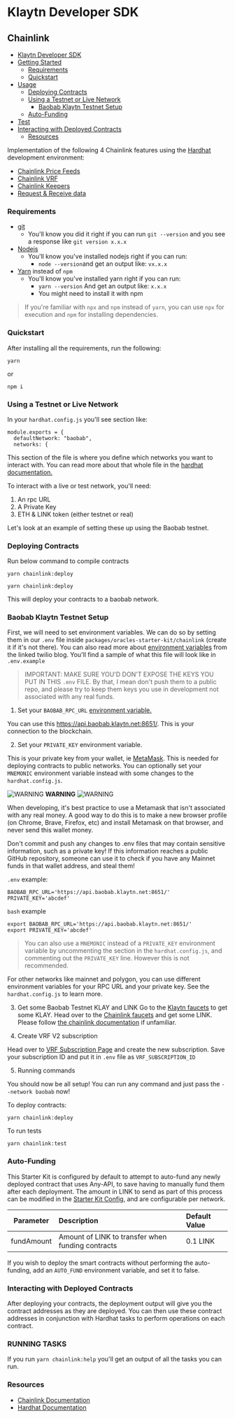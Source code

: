# Klaytn Developer SDK
## Chainlink
- [Klaytn Developer SDK](#klaytn-developer-sdk)
- [Getting Started](#getting-started)
  - [Requirements](#requirements)
  - [Quickstart](#quickstart)
- [Usage](#usage)
  - [Deploying Contracts](#deploying-contracts)
  - [Using a Testnet or Live Network](#using-a-testnet-or-live-network)
    - [Baobab Klaytn Testnet Setup](#baobab-klaytn-testnet-setup)
  - [Auto-Funding](#auto-funding)
- [Test](#test)
- [Interacting with Deployed Contracts](#interacting-with-deployed-contracts)
  - [Resources](#resources)

 Implementation of the following 4 Chainlink features using the [Hardhat](https://hardhat.org/) development environment:
 - [Chainlink Price Feeds](https://docs.chain.link/docs/using-chainlink-reference-contracts)
 - [Chainlink VRF](https://docs.chain.link/docs/chainlink-vrf)
 - [Chainlink Keepers](https://docs.chain.link/docs/chainlink-keepers/introduction/)
 - [Request & Receive data](https://docs.chain.link/docs/request-and-receive-data)

### Requirements

- [git](https://git-scm.com/book/en/v2/Getting-Started-Installing-Git)
  - You'll know you did it right if you can run `git --version` and you see a response like `git version x.x.x`
- [Nodejs](https://nodejs.org/en/)
  - You'll know you've installed nodejs right if you can run:
    - `node --version`and get an output like: `vx.x.x`
- [Yarn](https://classic.yarnpkg.com/lang/en/docs/install/) instead of `npm`
  - You'll know you've installed yarn right if you can run:
    - `yarn --version` And get an output like: `x.x.x`
    - You might need to install it with npm

> If you're familiar with `npx` and `npm` instead of `yarn`, you can use `npx` for execution and `npm` for installing dependencies. 

### Quickstart

After installing all the requirements, run the following:

```
yarn
```

or
```
npm i
```

### Using a Testnet or Live Network
In your `hardhat.config.js` you'll see section like:

```
module.exports = {
  defaultNetwork: "baobab",
  networks: {
```

This section of the file is where you define which networks you want to interact with. You can read more about that whole file in the [hardhat documentation.](https://hardhat.org/config/)

To interact with a live or test network, you'll need:

1. An rpc URL 
2. A Private Key
3. ETH & LINK token (either testnet or real)

Let's look at an example of setting these up using the Baobab testnet. 

### Deploying Contracts
Run below command to compile contracts
```
yarn chainlink:deploy
```

```
yarn chainlink:deploy
```

This will deploy your contracts to a baobab network.

### Baobab Klaytn Testnet Setup

First, we will need to set environment variables. We can do so by setting them in our `.env` file inside `packages/oracles-starter-kit/chainlink` (create it if it's not there). You can also read more about [environment variables](https://www.twilio.com/blog/2017/01/how-to-set-environment-variables.html) from the linked twilio blog. You'll find a sample of what this file will look like in `.env.example`

> IMPORTANT: MAKE SURE YOU'D DON'T EXPOSE THE KEYS YOU PUT IN THIS `.env` FILE. By that, I mean don't push them to a public repo, and please try to keep them keys you use in development not associated with any real funds. 

1. Set your `BAOBAB_RPC_URL` [environment variable.](https://www.twilio.com/blog/2017/01/how-to-set-environment-variables.html)

You can use this https://api.baobab.klaytn.net:8651/. This is your connection to the blockchain. 

2. Set your `PRIVATE_KEY` environment variable. 

This is your private key from your wallet, ie [MetaMask](https://metamask.io/). This is needed for deploying contracts to public networks. You can optionally set your `MNEMONIC` environment variable instead with some changes to the `hardhat.config.js`.

![WARNING](https://via.placeholder.com/15/f03c15/000000?text=+) **WARNING** ![WARNING](https://via.placeholder.com/15/f03c15/000000?text=+)

When developing, it's best practice to use a Metamask that isn't associated with any real money. A good way to do this is to make a new browser profile (on Chrome, Brave, Firefox, etc) and install Metamask on that browser, and never send this wallet money.  

Don't commit and push any changes to .env files that may contain sensitive information, such as a private key! If this information reaches a public GitHub repository, someone can use it to check if you have any Mainnet funds in that wallet address, and steal them!

`.env` example:
```
BAOBAB_RPC_URL='https://api.baobab.klaytn.net:8651/'
PRIVATE_KEY='abcdef'
```
`bash` example
```
export BAOBAB_RPC_URL='https://api.baobab.klaytn.net:8651/'
export PRIVATE_KEY='abcdef'
```

> You can also use a `MNEMONIC` instead of a `PRIVATE_KEY` environment variable by uncommenting the section in the `hardhat.config.js`, and commenting out the `PRIVATE_KEY` line. However this is not recommended. 

For other networks like mainnet and polygon, you can use different environment variables for your RPC URL and your private key. See the `hardhat.config.js` to learn more. 

3. Get some Baobab Testnet KLAY and LINK 
Go to the [Klaytn faucets](https://baobab.wallet.klaytn.foundation/faucet) to get some KLAY.
Head over to the [Chainlink faucets](https://faucets.chain.link/) and get some LINK. Please follow [the chainlink documentation](https://docs.chain.link/docs/acquire-link/) if unfamiliar. 

4. Create VRF V2 subscription

Head over to [VRF Subscription Page](https://vrf.chain.link/klaytn-testnet) and create the new subscription. Save your subscription ID and put it in `.env` file as `VRF_SUBSCRIPTION_ID`

5. Running commands

You should now be all setup! You can run any command and just pass the `--network baobab` now!

To deploy contracts:

```
yarn chainlink:deploy
```

To run tests
```
yarn chainlink:test
```

### Auto-Funding

This Starter Kit is configured by default to attempt to auto-fund any newly deployed contract that uses Any-API, to save having to manually fund them after each deployment. The amount in LINK to send as part of this process can be modified in the [Starter Kit Config](helper-hardhat-config.js), and are configurable per network.

| Parameter  | Description                                       | Default Value |
| ---------- | :------------------------------------------------ | :------------ |
| fundAmount | Amount of LINK to transfer when funding contracts | 0.1 LINK      |

If you wish to deploy the smart contracts without performing the auto-funding, add an `AUTO_FUND` environment variable, and set it to false. 

### Interacting with Deployed Contracts

After deploying your contracts, the deployment output will give you the contract addresses as they are deployed. You can then use these contract addresses in conjunction with Hardhat tasks to perform operations on each contract.

### RUNNING TASKS

If you run `yarn chainlink:help` you'll get an output of all the tasks you can run. 

### Resources

- [Chainlink Documentation](https://docs.chain.link/)
- [Hardhat Documentation](https://hardhat.org/getting-started/)
